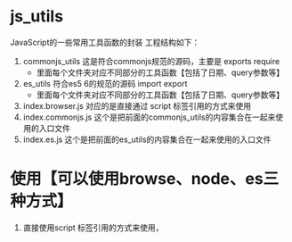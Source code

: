 # js_utils
JavaScript的一些常用工具函数的封装
工程结构如下：
1. commonjs_utils  这是符合commonjs规范的源码，主要是 exports require
    * 里面每个文件夹对应不同部分的工具函数【包括了日期、query参数等】
2. es_utils 符合es5 6的规范的源码 import export
    * 里面每个文件夹对应不同部分的工具函数【包括了日期、query参数等】
3. index.browser.js 对应的是直接通过 script 标签引用的方式来使用
4. index.commonjs.js 这个是把前面的commonjs_utils的内容集合在一起来使用的入口文件
5. index.es.js 这个是把前面的es_utils的内容集合在一起来使用的入口文件

# 使用【可以使用browse、node、es三种方式】
1. 直接使用script 标签引用的方式来使用， 
    <script src="./index.browser.js">
2. 使用npm之类的管理包，可以直接使用遵循commonjs版本的index.commonjs.js，里面引用了commonjs_utils文件夹里面的所有的封装好的函数。
3. 使用npm之类的管理包，也可以直接使用遵循es版本的index.es.js，里面引用了es_utils文件夹里面的所有的封装好的函数。

# API列表
最后都封在了一个对象中，最好统一下名字，这里直接叫做 utilsFn ，
1. url的search参数相关的处理函数封装
    * searchToObject 可以把url的？后面的参数转换为对象，方便使用，
    ````
    //测试url： http://cn.bing.com/search?q=test&pq=test
    var search = utilsFn.searchToObject(location.search);
    //结果为类似 search = {q : 'test' , pq : 'test'}
    ````
    * objectToSearch 可以把一个对象变成一串字符串，通过特殊的连接符，默认是 & 
    ````
    //测试对象 objectTest = {q: 'test', pq : 'test',test : 'nothing'}
    var search = utilsFn.objectToSearch(objectTest, &);
    //结果为类似 search = 'q=test&pq=test&test=nothing'
    ````
2. number数字的一些方法的封装
    * isInteger 判断是否是整数，
    ````
        * @function isInteger 判定data是否是整数
        * @param  {number} data {需要判定的}
        * @return {boolean} {返回布尔值}
    //测试数字 var n = 2, a = 2.1;
    utilsFn.isInteger(n)  //true
    utilsFn.isInteger(a)  // false
    ````
    * randomInteger 返回一个随机整数
    ````
        /**
         * @function randomInteger 产生随机整数
         * @param  {number} min    {最小值}
         * @param  {number} max    {最大值}
         * @param  {boolean} max_in {是否包含最大值，true 是，flase 否}
         * @return {number} {符合要求的随机数}
         */
        utilsFn.randomInteger(1,100)  // 54 随机数
        utilsFn.randomInteger(1,100,true)  // 可能会有100
    ````
